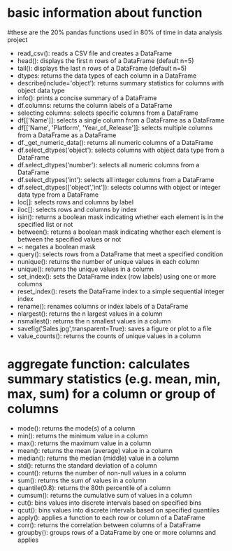 # basic information about function 
#these are the 20% pandas functions used in 80% of time in data analysis project 
- read_csv(): reads a CSV file and creates a DataFrame
- head(): displays the first n rows of a DataFrame (default n=5)
- tail(): displays the last n rows of a DataFrame (default n=5)
- dtypes: returns the data types of each column in a DataFrame
- describe(include='object'): returns summary statistics for columns with object data type
- info(): prints a concise summary of a DataFrame
- df.columns: returns the column labels of a DataFrame
- selecting columns: selects specific columns from a DataFrame
- df[['Name']]: selects a single column from a DataFrame as a DataFrame
- df[['Name', 'Platform', 'Year_of_Release']]: selects multiple columns from a DataFrame as a DataFrame
- df._get_numeric_data(): returns all numeric columns of a DataFrame
- df.select_dtypes('object'): selects columns with object data type from a DataFrame
- df.select_dtypes('number'): selects all numeric columns from a DataFrame
- df.select_dtypes('int'): selects all integer columns from a DataFrame
- df.select_dtypes(['object','int']): selects columns with object or integer data type from a DataFrame
- loc[]: selects rows and columns by label
- iloc[]: selects rows and columns by index
- isin(): returns a boolean mask indicating whether each element is in the specified list or not
- between(): returns a boolean mask indicating whether each element is between the specified values or not
- ~: negates a boolean mask
- query(): selects rows from a DataFrame that meet a specified condition
- nunique(): returns the number of unique values in each column
- unique(): returns the unique values in a column
- set_index(): sets the DataFrame index (row labels) using one or more columns
- reset_index(): resets the DataFrame index to a simple sequential integer index
- rename(): renames columns or index labels of a DataFrame
- nlargest(): returns the n largest values in a column
- nsmallest(): returns the n smallest values in a column
- savefig('Sales.jpg',transparent=True): saves a figure or plot to a file
- value_counts(): returns the counts of unique values in a column
# aggregate function: calculates summary statistics (e.g. mean, min, max, sum) for a column or group of columns
- mode(): returns the mode(s) of a column
- min(): returns the minimum value in a column
- max(): returns the maximum value in a column
- mean(): returns the mean (average) value in a column
- median(): returns the median (middle) value in a column
- std(): returns the standard deviation of a column
- count(): returns the number of non-null values in a column
- sum(): returns the sum of values in a column
- quantile(0.8): returns the 80th percentile of a column
- cumsum(): returns the cumulative sum of values in a column
- cut(): bins values into discrete intervals based on specified bins
- qcut(): bins values into discrete intervals based on specified quantiles
- apply(): applies a function to each row or column of a DataFrame
- corr(): returns the correlation between columns of a DataFrame
- groupby(): groups rows of a DataFrame by one or more columns and applies
